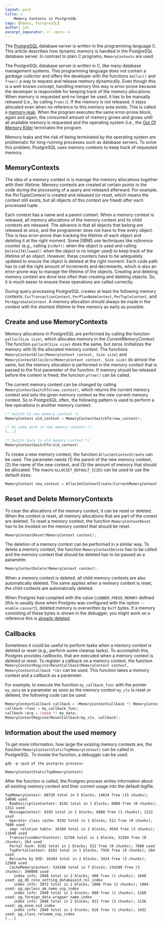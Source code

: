 ```yaml
---
layout: post
title: >
    Memory Contexts in PostgreSQL
tags: [Howto, PostgreSQL]
author: jan
excerpt_separator: <!--more-->
---
```


The [PostgreSQL](https://www.postgresql.org/) database server is written in the programming language C. This article describes how dynamic memory is handled in the PostgreSQL database server. In contrast to plain C programs, `MemoryContexts` are used.

<!--more-->

The PostgreSQL database server is written in C, like many database management systems. This programming language does not contain a _garbage collector_ and offers the developer with the functions `malloc()` and `free()` a way to request and release memory dynamically. Even though this is a well-known concept, handling memory this way is error-prone because the developer is responsible for keeping track of the memory allocations. When memory is requested and no longer be used, it has to be manually released (i.e., by calling `free()`). If the memory is not released, it stays allocated even when no reference to this memory area exists. This is called a [memory-leak](https://en.wikipedia.org/wiki/Memory_leak). When the program executes the same error-prone block, again and again, the consumed amount of memory grows and grows until all available memory is requested and the operating system (i.e., the [Out Of Memory Killer](https://www.kernel.org/doc/gorman/html/understand/understand016.html) terminates the program.

Memory leaks and the risk of being terminated by the operating system are problematic for long-running processes such as database servers. To solve this problem, PostgreSQL uses memory contexts to keep track of requested memory.

## MemoryContexts

The idea of a memory context is is manage the memory allocations together with their lifetime. Memory contexts are created at certain points in the code during the processing of a query and released afterward. For example, the _PerTupleContext_ is created and released (or reset, which means the context still exists, but all objects of this context are freed) after each processed tuple. 

Each context has a name and a parent context. When a memory context is released, all memory allocations of the memory context and its child contexts are released. The advance is that all objects that belong are released at once, and the programmer does not have to free every object. This is less error-prone than tracking the lifetime of each object and deleting it at the right moment. Some DBMS use techniques like _reference counter_ (e.g., calling `IncRef()` when the object is used and calling `DeleteIfAllowed()` when the object is no longer used) to keep track of the lifetime of an object. However, these counters have to be adequately updated to ensure the object is deleted at the right moment. Each code path has to call the right amount of increments and decrements, which is also an error-prone way to manage the lifetime of the objects. Creating and deleting memory context are done less often than creating and deleting objects. So, it is much easier to ensure these operations are called correctly. 

During query processing PostgreSQL creates at least the following memory contexts: `CurTransactionContext`, `PerPlanNodeContext`, `PerTupleContext`, and `PerAggreGateContext`. A memory allocation should always be made in the context with the shortest lifetime to free memory as early as possible.

## Create and use MemoryContexts

Memory allocations in PostgreSQL are performed by calling the function `palloc(Size size)`, which allocates memory in the _CurrentMemoryContext_. The function `palloc0(Size size)` does the same, but zeros (initializes the memory with 0) the allocated memory context. The functions `MemoryContextAlloc(MemoryContext context, Size size)` and `MemoryContextAllocZero(MemoryContext context, Size size)` do almost the same, but the memory allocation is performed in the memory context that is passed to the first parameter of the function. If memory should be released before the context is freed, the function `pfree()` can be called.

The current memory context can be changed by calling `MemoryContextSwitchTo(new_context)`, which returns the current memory context and sets the given memory context as the new current memory context. So in PostgreSQL often, the following pattern is used to perform a few operations in another memory context:

```c
/* Switch to new memory context */
MemoryContext old_context = MemoryContextSwitchTo(new_context);

/* Do some work in new memory context */
[...]

/* Switch back to old memory context */
MemoryContextSwitchTo(old_context)
```

To create a new memory context, the function `AllocSetContextCreate` can be used. The parameter needs (1) the parent of the new memory context, (2) the name of the new context, and (3) the amount of memory that should be allocated. The macro `ALLOCSET_DEFAULT_SIZES` can be used to use the default sizes.

```c
MemoryContext new_context = AllocSetContextCreate(CurrentMemoryContext, "MyContext", ALLOCSET_DEFAULT_SIZES);
```

## Reset and Delete MemoryContexts

To clear the allocations of the memory context, it can be reset or deleted. When the context is reset, all memory allocations that are part of the conext are deleted. To reset a memory context, the function `MemoryContextReset` has to be invoked on the memory context that should be reset.

```c
MemoryContextReset(MemoryContext context);
```

The deletion of a memory context can be performed in a similar way. To delete a memory context, the function `MemoryContextDelete` has to be called and the memory context that should be deleted has to be passed as a parameter.

```c
MemoryContextDelete(MemoryContext context);
```

When a memory context is deleted, all child memory contexts are also automatically deleted. The same applies when a memory context is reset, the child contexts are automatically deleted.

When Postgres had complied with the value `CLOBBER_FREED_MEMORY` defined (this is usually done when Postgres was configured with the option `--enable-cassert`), deleted memory is overwritten by `0x7f` bytes. If a memory consisting of these bytes is shown in the debugger, you might work on a reference this is [already deleted](https://wiki.postgresql.org/wiki/Developer_FAQ#Why_are_my_variables_full_of_0x7f_bytes.3F).

## Callbacks

Sometimes it could be useful to perform tasks when a memory context is deleted or reset (e.g., perform some cleanup tasks). To accomplish this, Postgres provides _callbacks_, that are executed when a memory context is deleted or reset. To register a callback on a memory context, the function ```MemoryContextRegisterResetCallback(MemoryContext context, MemoryContextCallback *cb)``` can be used. This function takes a memory context and a callback as a parameter. 

For example, to execute the function `my_callback_func` with the pointer `my_data` as a parameter as soon as the memory context `my_ctx` is reset or deleted, the following code can be used:

```c
MemoryContextCallback callback = (MemoryContextCallback *) MemoryContextAllocZero(my_ctx, sizeof(MemoryContextCallback));
callback->func = my_callback_func;
callback->arg = (void *) my_data;
MemoryContextRegisterResetCallback(my_ctx, callback);
```

## Information about the used memory

To get more information, how large the existing memory contexts are, the function `MemoryContextStats(TopMemoryContext)` can be called in PostgreSQL. To invoke the function, a debugger can be used.

```shell
gdb -p <pid of the postgres process>

MemoryContextStats(TopMemoryContext)
```

After the function is called, the Postgres process writes information about all existing memory context and their current usage into the default logfile. 

```
TopMemoryContext: 68720 total in 5 blocks; 14624 free (15 chunks); 54096 used
  RowDescriptionContext: 8192 total in 1 blocks; 6880 free (0 chunks); 1312 used
  MessageContext: 8192 total in 1 blocks; 6880 free (1 chunks); 1312 used
  Operator class cache: 8192 total in 1 blocks; 512 free (0 chunks); 7680 used
  smgr relation table: 16384 total in 2 blocks; 4544 free (3 chunks); 11840 used
  TransactionAbortContext: 32768 total in 1 blocks; 32504 free (0 chunks); 264 used
  Portal hash: 8192 total in 1 blocks; 512 free (0 chunks); 7680 used
  TopPortalContext: 8192 total in 1 blocks; 7928 free (0 chunks); 264 used
  Relcache by OID: 16384 total in 2 blocks; 3424 free (3 chunks); 12960 used
  CacheMemoryContext: 524288 total in 7 blocks; 134280 free (3 chunks); 390008 used
    index info: 2048 total in 2 blocks; 408 free (1 chunks); 1640 used: pg_db_role_setting_databaseid_rol_index
    index info: 3072 total in 2 blocks; 1088 free (2 chunks); 1984 used: pg_opclass_am_name_nsp_index
    index info: 2048 total in 2 blocks; 880 free (1 chunks); 1168 used: pg_foreign_data_wrapper_name_index
    index info: 2048 total in 2 blocks; 912 free (2 chunks); 1136 used: pg_enum_oid_index
    index info: 2048 total in 2 blocks; 616 free (1 chunks); 1432 used: pg_class_relname_nsp_index
[...]
```
